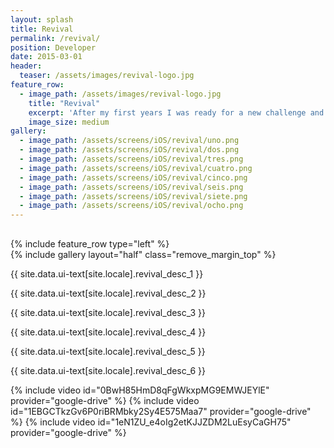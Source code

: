 ```yaml
---
layout: splash
title: Revival
permalink: /revival/
position: Developer
date: 2015-03-01
header:
  teaser: /assets/images/revival-logo.jpg
feature_row:
  - image_path: /assets/images/revival-logo.jpg
    title: "Revival"
    excerpt: 'After my first years I was ready for a new challenge and I joined Revival, a startup where I was in since the beginning. We were a team of five working in all aspects related our application. At Revival I was not only the **iOS developer**, we worked together taking decisions about the app usability, the product, new features ...'
    image_size: medium
gallery:
  - image_path: /assets/screens/iOS/revival/uno.png
  - image_path: /assets/screens/iOS/revival/dos.png
  - image_path: /assets/screens/iOS/revival/tres.png
  - image_path: /assets/screens/iOS/revival/cuatro.png
  - image_path: /assets/screens/iOS/revival/cinco.png
  - image_path: /assets/screens/iOS/revival/seis.png
  - image_path: /assets/screens/iOS/revival/siete.png
  - image_path: /assets/screens/iOS/revival/ocho.png
---
```


<div style="margin-top:30px;">
  {% include feature_row type="left" %}
  <div class="project-container left">
    <section class="page__content" itemprop="text">
      {% include gallery layout="half" class="remove_margin_top" %}
    </section>
  </div>
  <div class="project-container right">        
    <section class="page__content" itemprop="text">
      <p>{{ site.data.ui-text[site.locale].revival_desc_1 }}</p>
      <p>{{ site.data.ui-text[site.locale].revival_desc_2 }}</p>
      <p>{{ site.data.ui-text[site.locale].revival_desc_3 }}</p>
      <p>{{ site.data.ui-text[site.locale].revival_desc_4 }}</p>
      <p>{{ site.data.ui-text[site.locale].revival_desc_5 }}</p>
      <p>{{ site.data.ui-text[site.locale].revival_desc_6 }}</p>
    </section>         
  </div>
  {% include video id="0BwH85HmD8qFgWkxpMG9EMWJEYlE" provider="google-drive" %}
  {% include video id="1EBGCTkzGv6P0riBRMbky2Sy4E575Maa7" provider="google-drive" %}
  {% include video id="1eN1ZU_e4oIg2etKJJZDM2LuEsyCaGH75" provider="google-drive" %}
</div>